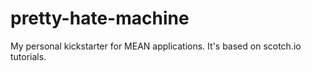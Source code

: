 # pretty-hate-machine
My personal kickstarter for MEAN applications. It's based on scotch.io tutorials.
